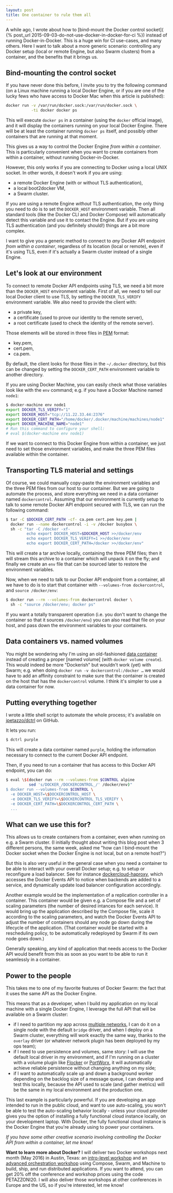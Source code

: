 ```yaml
---
layout: post
title: One container to rule them all
---
```


A while ago, I wrote about how to [bind-mount the Docker control socket](
{% post_url 2015-09-03-do-not-use-docker-in-docker-for-ci %}) instead
of running Docker-in-Docker. This is a huge win for CI use-cases, and
many others. Here I want to talk about a more generic scenario:
controlling any Docker setup (local or remote Engine, but also Swarm
clusters) from a container, and the benefits that it brings us.


## Bind-mounting the control socket

If you have never done this before, I invite you to try the following
command (on a Linux machine running a local Docker Engine, or if you
are one of the lucky fews who have access to Docker Mac when this
article is published):

```bash
docker run -v /var/run/docker.sock:/var/run/docker.sock \
           -ti docker docker ps
```

This will execute `docker ps` in a container (using the `docker`
official image), and it will display the containers running on your
local Docker Engine. There will be at least the container running
`docker ps` itself, and possibly other containers that are running
at that moment.

This gives us a way to control the Docker Engine *from within
a container*. This is particularly convenient when you want to
create containers from within a container, without running
Docker-in-Docker.

However, this only works if you are connecting to Docker using
a local UNIX socket. In other words, it doesn't work if you
are using:

- a remote Docker Engine (with or without TLS authentication),
- a local boot2docker VM,
- a Swarm cluster.

If you are using a remote Engine *without* TLS authentication,
the only thing you need to do is to set the `DOCKER_HOST`
environment variable. Then all standard tools (like the Docker
CLI and Docker Compose) will automatically detect this variable
and use it to contact the Engine. But if you are using
TLS authentication (and you definitely should!) things
are a bit more complex.

I want to give you a generic method to connect to *any* Docker
API endpoint *from within a container*, regardless of its location
(local or remote), even if it's using TLS, even if it's actually
a Swarm cluster instead of a single Engine.


## Let's look at our environment

To connect to remote Docker API endpoints using TLS, we need a bit more
than the `DOCKER_HOST` environment variable. First of all, we need
to tell our local Docker client to use TLS, by setting the `DOCKER_TLS_VERIFY`
environment variable. We also need to provide the client with:

- a private key,
- a certificate (used to prove our identity to the remote server),
- a root certificate (used to check the identity of the remote server).

Those elements will be stored in three files in [PEM] format:

- key.pem,
- cert.pem,
- ca.pem.

By default, the client looks for those files in the `~/.docker` directory,
but this can be changed by setting the `DOCKER_CERT_PATH` environment
variable to another directory.

If you are using Docker Machine, you can easily check what those variables
look like with the `env` command; e.g. if you have a Docker Machine named
`node1`:

```bash
$ docker-machine env node1
export DOCKER_TLS_VERIFY="1"
export DOCKER_HOST="tcp://11.22.33.44:2376"
export DOCKER_CERT_PATH="/home/docker/.docker/machine/machines/node1"
export DOCKER_MACHINE_NAME="node1"
# Run this command to configure your shell:
# eval $(docker-machine env node1)
```

If we want to connect to this Docker Engine from within a container, we
just need to set those environment variables, and make the three PEM
files available within the container.


## Transporting TLS material and settings

Of course, we could manually copy-paste the environment variables and
the three PEM files from our host to our container. But we are going
to automate the process, and store everything we need in a data container
named `dockercontrol`. Assuming that our environment is currently
setup to talk to some remote Docker API endpoint secured with TLS,
we can run the following command:

```bash
$ tar -C $DOCKER_CERT_PATH -cf- ca.pem cert.pem key.pem |
  docker run --name dockercontrol -i -v /docker busybox \
  sh -c "tar -C /docker -xf-
         echo export DOCKER_HOST=$DOCKER_HOST >>/docker/env
         echo export DOCKER_TLS_VERIFY=1 >>/docker/env
         echo export DOCKER_CERT_PATH=/docker >>/docker/env"
```

This will create a tar archive locally, containing the three PEM files;
then it will stream this archive to a container which will unpack it
on the fly; and finally we create an `env` file that can be sourced
later to restore the environment variables.

Now, when we need to talk to our Docker API endpoint from a container,
all we have to do is to start that container with
`--volumes-from dockercontrol`, and `source /docker/env`:

```bash
$ docker run --rm --volumes-from dockercontrol docker \
  sh -c "source /docker/env; docker ps"
```

If you want a totally transparent operation (i.e. you don't want
to change the container so that it sources `/docker/env`) you can
also read that file on your host, and pass down the environment
variables to your containers.


## Data containers vs. named volumes

You might be wondering why I'm using an old-fashioned [data container]
instead of creating a proper [named volume[ (with `docker volume create`).
This would indeed be more
"Dockerish" but wouldn't work (yet) with Swarm; e.g. when
doing `docker run -v dockercontrol:/docker …` we would have
to add an affinity constraint to make sure that the container
is created on the host that has the `dockercontrol` volume.
I think it's simpler to use a data container for now.


## Putting everything together

I wrote a little shell script to automate the whole process;
it's available on [jpetazzo/dctrl] on GitHub.

It lets you run:

```bash
$ dctrl purple
```

This will create a data container named `purple`, holding
the information necessary to connect to the current Docker API
endpoint.

Then, if you need to run a container that has access to this
Docker API endpoint, you can do:

```bash
$ eval \$(docker run --rm --volumes-from $CONTROL alpine
          sed 's/DOCKER_/DOCKERCONTROL_/' /docker/env)"
$ docker run --volumes-from $CONTROL \
  -e DOCKER_HOST=\$DOCKERCONTROL_HOST \
  -e DOCKER_TLS_VERIFY=\$DOCKERCONTROL_TLS_VERIFY \
  -e DOCKER_CERT_PATH=\$DOCKERCONTROL_CERT_PATH \
  ...
```


## What can we use this for?

This allows us to create containers from a container, even when
running on e.g. a Swarm cluster. (I initially thought about writing
this blog post when 3 different persons, the same week, asked
me "how can I bind-mount the Docker socket when the Docker Engine
is not local, but on a remote host?")

But this is also very useful in the general case when you need
a container to be able to interact with your overall Docker setup;
e.g. to setup or reconfigure a load balancer. See for instance
[dockercloud-haproxy], which accesses the Docker Events API
to notice when backends are added to a service, and dynamically
update load balancer configuration accordingly.

Another example would be the implementation of a replication
controller in a container. This container would be given
e.g. a Compose file and a set of scaling parameters (the number
of desired intances for each service). It would bring up
the application described by the Compose file, scale it
according to the scaling parameters, and watch the Docker Events
API to adjust the number of containers should any node
go down during the lifecycle of the application.
(That container would be started with a rescheduling policy,
to be automatically redeployed by Swarm if its own node
goes down.)

Generally speaking, any kind of application that needs
access to the Docker API would benefit from this as soon
as you want to be able to run it seamlessly in a container.


## Power to the people

This takes me to one of my favorite features of Docker Swarm:
the fact that it uses the same API as the Docker Engine.

This means that as a developer, when I build my application
on my local machine with a single Docker Engine, I leverage
the full API that will be available on a Swarm cluster:

- if I need to partition my app across [multiple networks],
  I can do it on a single node with the default `bridge` driver,
  and when I deploy on a Swarm cluster, everything will work
  exactly the same way, thanks to the `overlay` driver
  (or whatever network plugin has been deployed by my ops team);
- if I need to use persistence and volumes, same story:
  I will use the default local driver in my environment,
  and if I'm running on a cluster with a volume plugin like
  [Flocker] or [PortWorx], it will automatically achieve
  reliable persistence without changing anything on my side;
- if I want to automatically scale up and down a background
  worker depending on the backlog size of a message queue,
  I can develop and test this locally, because the API
  used to scale (and gather metrics) will be the same in
  my local environment and the production one.

This last example is particularly powerful. If you are developing
an app intended to run in the public cloud, and want to use
auto-scaling, you won't be able to test the auto-scaling behavior
locally - unless your cloud provider gives you the option
of installing a fully functional cloud instance locally,
on your development laptop. With Docker, the fully functional
cloud instance is the Docker Engine that you're already using
to power your containers.

*If you have some other creative scenario involving
controlling the Docker API from within a container, let me know!*

**Want to learn more about Docker?** I will deliver two
Docker workshops next month (May 2016) in Austin, Texas:
an [intro-level workshop] and an [advanced orchestration
workshop] using Compose, Swarm, and Machine to build,
ship, and run distributed applications. If you want to
attend, you can get 20% off the conference and workshop
prices using the code PETAZZONI20. I will also deliver
those workshops at other conferences in Europe and the US,
so if you're interested, let me know!


[PEM]: https://en.wikipedia.org/wiki/Privacy-enhanced_Electronic_Mail
[named volume]: https://docs.docker.com/engine/reference/commandline/volume_create/
[data container]: https://docs.docker.com/engine/userguide/containers/dockervolumes/
[jpetazzo/dctrl]: https://github.com/jpetazzo/dctrl
[dockercloud-haproxy]: https://github.com/docker/dockercloud-haproxy
[multiple networks]: https://docs.docker.com/compose/networking/
[Flocker]: https://clusterhq.com/flocker/introduction/
[PortWorx]: http://portworx.com/
[intro-level workshop]: http://conferences.oreilly.com/oscon/open-source-us/public/schedule/detail/50042
[advanced orchestration workshop]: http://conferences.oreilly.com/oscon/open-source-us/public/schedule/detail/49039
